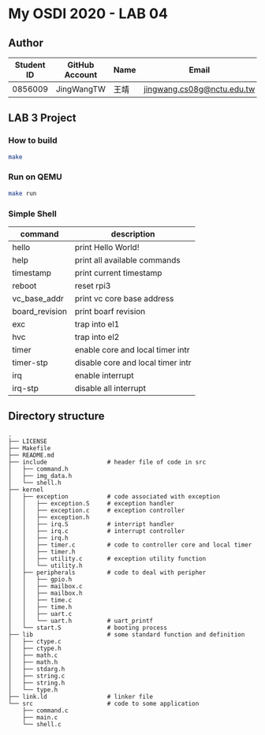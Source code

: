 # My OSDI 2020 - LAB 04

## Author

| Student ID | GitHub Account | Name | Email                      |
| -----------| -------------- | ---- | -------------------------- |
| 0856009    | JingWangTW     | 王靖  | jingwang.cs08g@nctu.edu.tw |

## LAB 3 Project

### How to build
```bash
make
```

### Run on QEMU
```bash
make run 
```

### Simple Shell
| command       | description                       | 
| --------------| --------------------------------- | 
| hello         | print Hello World!                |
| help          | print all available commands      |
| timestamp     | print current timestamp           |
| reboot        | reset rpi3                        |
| vc_base_addr  | print vc core base address        |
| board_revision| print boarf revision              |
| exc           | trap into el1                     |
| hvc           | trap into el2                     |
| timer         | enable core and local timer intr  |
| timer-stp     | disable core and local timer intr |
| irq           | enable interrupt                  |
| irq-stp       | disable all interrupt             |

## Directory structure

```
.
├── LICENSE
├── Makefile
├── README.md
├── include                 # header file of code in src
│   ├── command.h
│   ├── img_data.h
│   └── shell.h
├── kernel                  
│   ├── exception           # code associated with exception
│   │   ├── exception.S     # exception handler
│   │   ├── exception.c     # exception controller
│   │   ├── exception.h
│   │   ├── irq.S           # interript handler
│   │   ├── irq.c           # interrupt controller
│   │   ├── irq.h
│   │   ├── timer.c         # code to controller core and local timer
│   │   ├── timer.h
│   │   ├── utility.c       # exception utility function
│   │   └── utility.h
│   ├── peripherals         # code to deal with peripher
│   │   ├── gpio.h
│   │   ├── mailbox.c
│   │   ├── mailbox.h
│   │   ├── time.c
│   │   ├── time.h
│   │   ├── uart.c
│   │   └── uart.h          # uart_printf
│   └── start.S             # booting process
├── lib                     # some standard function and definition
│   ├── ctype.c
│   ├── ctype.h
│   ├── math.c
│   ├── math.h
│   ├── stdarg.h
│   ├── string.c
│   ├── string.h
│   └── type.h
├── link.ld                 # linker file
└── src                     # code to some application
    ├── command.c
    ├── main.c
    └── shell.c
```